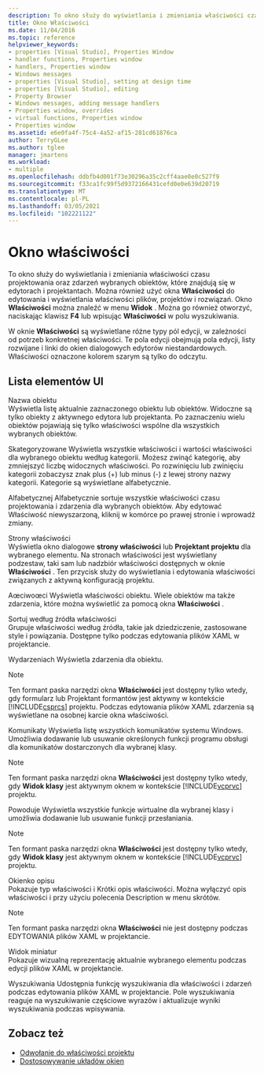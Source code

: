 ```yaml
---
description: To okno służy do wyświetlania i zmieniania właściwości czasu projektowania oraz zdarzeń wybranych obiektów, które znajdują się w edytorach i projektantach.
title: Okno Właściwości
ms.date: 11/04/2016
ms.topic: reference
helpviewer_keywords:
- properties [Visual Studio], Properties Window
- handler functions, Properties window
- handlers, Properties window
- Windows messages
- properties [Visual Studio], setting at design time
- properties [Visual Studio], editing
- Property Browser
- Windows messages, adding message handlers
- Properties window, overrides
- virtual functions, Properties window
- Properties window
ms.assetid: e6e0fa4f-75c4-4a52-af15-281cd61876ca
author: TerryGLee
ms.author: tglee
manager: jmartens
ms.workload:
- multiple
ms.openlocfilehash: ddbfb4d001f73e30296a35c2cff4aae0e0c527f9
ms.sourcegitcommit: f33ca1fc99f5d9372166431cefd0e0e639d20719
ms.translationtype: MT
ms.contentlocale: pl-PL
ms.lasthandoff: 03/05/2021
ms.locfileid: "102221122"
---
```

# <a name="properties-window"></a>Okno właściwości

To okno służy do wyświetlania i zmieniania właściwości czasu projektowania oraz zdarzeń wybranych obiektów, które znajdują się w edytorach i projektantach. Można również użyć okna **Właściwości** do edytowania i wyświetlania właściwości plików, projektów i rozwiązań. Okno **Właściwości** można znaleźć w menu **Widok** . Można go również otworzyć, naciskając klawisz **F4** lub wpisując **Właściwości** w polu wyszukiwania.

W oknie **Właściwości** są wyświetlane różne typy pól edycji, w zależności od potrzeb konkretnej właściwości. Te pola edycji obejmują pola edycji, listy rozwijane i linki do okien dialogowych edytorów niestandardowych. Właściwości oznaczone kolorem szarym są tylko do odczytu.

## <a name="uielement-list"></a>Lista elementów UI

Nazwa obiektu \
Wyświetla listę aktualnie zaznaczonego obiektu lub obiektów. Widoczne są tylko obiekty z aktywnego edytora lub projektanta. Po zaznaczeniu wielu obiektów pojawiają się tylko właściwości wspólne dla wszystkich wybranych obiektów.

Skategoryzowane
Wyświetla wszystkie właściwości i wartości właściwości dla wybranego obiektu według kategorii. Możesz zwinąć kategorię, aby zmniejszyć liczbę widocznych właściwości. Po rozwinięciu lub zwinięciu kategorii zobaczysz znak plus (+) lub minus (-) z lewej strony nazwy kategorii. Kategorie są wyświetlane alfabetycznie.

Alfabetycznej
Alfabetycznie sortuje wszystkie właściwości czasu projektowania i zdarzenia dla wybranych obiektów. Aby edytować Właściwość niewyszarzoną, kliknij w komórce po prawej stronie i wprowadź zmiany.

Strony właściwości \
Wyświetla okno dialogowe **strony właściwości** lub **Projektant projektu** dla wybranego elementu. Na stronach właściwości jest wyświetlany podzestaw, taki sam lub nadzbiór właściwości dostępnych w oknie **Właściwości** . Ten przycisk służy do wyświetlania i edytowania właściwości związanych z aktywną konfiguracją projektu.

Aœciwoœci
Wyświetla właściwości obiektu. Wiele obiektów ma także zdarzenia, które można wyświetlić za pomocą okna **Właściwości** .

Sortuj według źródła właściwości \
Grupuje właściwości według źródła, takie jak dziedziczenie, zastosowane style i powiązania. Dostępne tylko podczas edytowania plików XAML w projektancie.

Wydarzeniach
Wyświetla zdarzenia dla obiektu.

> [!NOTE]
> Ten formant paska narzędzi okna **Właściwości** jest dostępny tylko wtedy, gdy formularz lub Projektant formantów jest aktywny w kontekście [!INCLUDE[csprcs](../../data-tools/includes/csprcs_md.md)] projektu. Podczas edytowania plików XAML zdarzenia są wyświetlane na osobnej karcie okna właściwości.

Komunikaty
Wyświetla listę wszystkich komunikatów systemu Windows. Umożliwia dodawanie lub usuwanie określonych funkcji programu obsługi dla komunikatów dostarczonych dla wybranej klasy.

> [!NOTE]
> Ten formant paska narzędzi okna **Właściwości** jest dostępny tylko wtedy, gdy **Widok klasy** jest aktywnym oknem w kontekście [!INCLUDE[vcprvc](../../code-quality/includes/vcprvc_md.md)] projektu.

Powoduje
Wyświetla wszystkie funkcje wirtualne dla wybranej klasy i umożliwia dodawanie lub usuwanie funkcji przesłaniania.

> [!NOTE]
> Ten formant paska narzędzi okna **Właściwości** jest dostępny tylko wtedy, gdy **Widok klasy** jest aktywnym oknem w kontekście [!INCLUDE[vcprvc](../../code-quality/includes/vcprvc_md.md)] projektu.

Okienko opisu \
Pokazuje typ właściwości i Krótki opis właściwości. Można wyłączyć opis właściwości i przy użyciu polecenia Description w menu skrótów.

> [!NOTE]
> Ten formant paska narzędzi okna **Właściwości** nie jest dostępny podczas EDYTOWANIA plików XAML w projektancie.

Widok miniatur \
Pokazuje wizualną reprezentację aktualnie wybranego elementu podczas edycji plików XAML w projektancie.

Wyszukiwania
Udostępnia funkcję wyszukiwania dla właściwości i zdarzeń podczas edytowania plików XAML w projektancie. Pole wyszukiwania reaguje na wyszukiwanie częściowe wyrazów i aktualizuje wyniki wyszukiwania podczas wpisywania.

## <a name="see-also"></a>Zobacz też

- [Odwołanie do właściwości projektu](../../ide/reference/project-properties-reference.md)
- [Dostosowywanie układów okien](../../ide/customizing-window-layouts-in-visual-studio.md)
